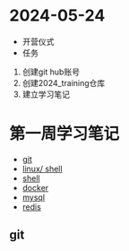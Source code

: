 # 2024-05-24  
- 开营仪式  
- 任务  
1. 创建git hub账号  
2. 创建2024_training仓库  
3. 建立学习笔记
# 第一周学习笔记
- [git](#git)
- [linux/ shell](#linux)
- [shell](#shell)
- [docker](#docker)
- [mysql](#mysql)
- [redis](#redis)
## git
